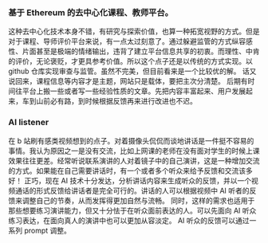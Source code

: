 ### 基于 Ethereum 的去中心化课程、教师平台。
这种去中心化技术本身不错，有研究与探索价值，也算一种拓宽视野的方式。但是对于课程、导师评价平台来说，有一点太过刻意了。通过躲避监管的方式纵容感性、片面甚至是极端的情绪输出，违背了建立平台信息共享的初衷。而理性、中肯的评价，无论褒贬，才更具参考价值。所以这个点子还是以传统的方式实现。以 github 仓库实现审查与监管。虽然不完美，但目前看来是一个比较优的解。
话又说回来，课程信息等内容才是主题，网站只是载体，要把主次分清楚。
后期有时间往平台上搬一些或者写一些经验性质的文章。先把内容丰富起来、用户发展起来，车到山前必有路，到时候根据反馈再来进行改进也不迟。

### AI listener

在 b 站刷有感类视频想到的点子。对着摄像头侃侃而谈地讲话是一件挺不容易的事情。我认为原因之一是没有交流，比如上网课的老师在没有面对学生的时候上课效果往往更差。经常听说联系演讲的人对着镜子中的自己演讲，这是一种增加交流的方式。如果能在自己需要讲话时，有一个或者多个听众来给予反馈和交流该多好！
正巧，现在 AI 技术十分发达，分析讲话内容来生成听众的反馈，并以一个视频通话的形式反馈给讲话者是完全可行的。讲话的人可以根据视频中 AI 听者的反馈来调整自己的节奏，从而发挥得更加自然与流畅。
同时，这样的需求也适用于那些想要练习演讲能力，但又十分怯于在听众面前表达的人。可以先面向 AI 听众练习表达，在面向真人的演讲中也可以更加从容淡定。
AI 听众的反馈可以通过一系列 prompt 调整。